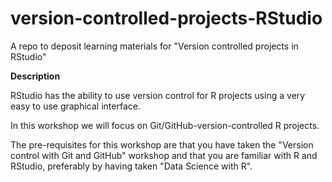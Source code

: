# version-controlled-projects-RStudio
A repo to deposit learning materials for "Version controlled projects in RStudio"

**Description**

RStudio has the ability to use version control for R projects using a very easy to use graphical interface.

In this workshop we will focus on Git/GitHub-version-controlled R projects.


The pre-requisites for this workshop are that you have taken the "Version  control with Git and GitHub" workshop and that you are familiar with R and RStudio, preferably by having taken "Data Science with R".

